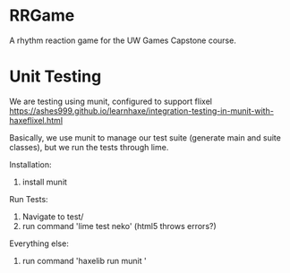 # RRGame
A rhythm reaction game for the UW Games Capstone course.

# Unit Testing
We are testing using munit, configured to support flixel
https://ashes999.github.io/learnhaxe/integration-testing-in-munit-with-haxeflixel.html

Basically, we use munit to manage our test suite (generate main and suite classes), but we run the tests through lime.

Installation:
1. install munit

Run Tests:
1. Navigate to test/
2. run command 'lime test neko' (html5 throws errors?)

Everything else:
1. run command 'haxelib run munit <command>'
